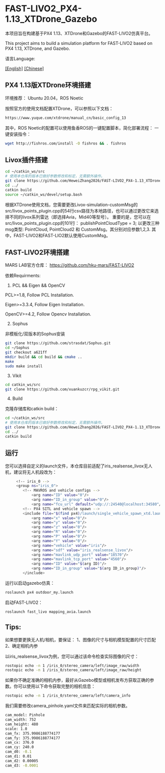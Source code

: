 # FAST-LIVO2_PX4-1.13_XTDrone_Gazebo

本项目旨在构建基于PX4 1.13、XTDrone和Gazebo的FAST-LIVO2仿真平台。

This project aims to build a simulation platform for FAST-LIVO2 based on PX4 1.13, XTDrone, and Gazebo.

语言Language:

[[English]](https://github.com/HeweiZhang2026/FAST-LIVO2_PX4-1.13_XTDrone_Gazebo/blob/main/README.md) [[Chinese]](https://github.com/HeweiZhang2026/FAST-LIVO2_PX4-1.13_XTDrone_Gazebo/blob/main/README.md)


## PX4 1.13版XTDrone环境搭建
环境推荐：
Ubuntu 20.04，ROS Noetic

按照官方的使用文档配置XTDrone，可以参照以下文档：

```bash
https://www.yuque.com/xtdrone/manual_cn/basic_config_13
```

其中，ROS Noetic的配置可以使用鱼香ROS的一键配置脚本，简化部署流程：
一键安装指令：

```bash
wget http://fishros.com/install -O fishros && . fishros
```

## Livox插件搭建

```bash
cd ~/catkin_ws/src
# 使用本仓库的版本已做好参数修改和标定，无需额外操作。
git clone https://github.com/HeweiZhang2026/FAST-LIVO2_PX4-1.13_XTDrone_Gazebo
cd ../
catkin build
source ~/catkin_ws/devel/setup.bash
```

根据XTDrone使用文档，您需要更改Livox-simulation-customMsg的src/livox_points_plugin.cpp的54行csv路径为本地路径，也可以通过更改它来选择不同的livox系列雷达（即选择Avia，Mid40等型号）。
重要的是，您可以在src/livox_points_plugin.cpp的101行：
publishPointCloudType = 3;
以更改三种msg类型: PointCloud, PointCloud2 和 CustomMsg。其分别对应参数1,2,3.
其中，FAST-LIVO2和FAST-LIO2默认使用CustomMsg。


## FAST-LIVO2环境搭建

MARS LAB官方仓库：
https://github.com/hku-mars/FAST-LIVO2

依赖Requirments:

1. PCL && Eigen && OpenCV

PCL>=1.8, Follow PCL Installation.

Eigen>=3.3.4, Follow Eigen Installation.

OpenCV>=4.2, Follow Opencv Installation.

2. Sophus

非模板化/双版本的Sophus安装

```bash
git clone https://github.com/strasdat/Sophus.git
cd ~/Sophus
git checkout a621ff
mkdir build && cd build && cmake ..
make
sudo make install
```

3. Vikit

```bash
cd catkin_ws/src
git clone https://github.com/xuankuzcr/rpg_vikit.git
```

4. Build

克隆存储库和catkin build：

```bash
cd ~/catkin_ws/src
# 使用本仓库的版本已做好参数修改和标定，无需额外操作。
git clone https://github.com/HeweiZhang2026/FAST-LIVO2_PX4-1.13_XTDrone_Gazebo
cd ../
catkin build
```


## 运行
您可以选择自定义的launch文件，本仓库目前适配了iris_realsense_livox无人机，建议将无人机段改为：

```bash
     <!-- iris_0 -->
     <group ns="iris_0">
        <!-- MAVROS and vehicle configs -->
            <arg name="ID" value="0"/>
            <arg name="ID_in_group" value="0"/>
            <arg name="fcu_url" default="udp://:24540@localhost:34580"/>
        <!-- PX4 SITL and vehicle spawn -->
        <include file="$(find px4)/launch/single_vehicle_spawn_xtd.launch">
            <arg name="x" value="0"/>
            <arg name="y" value="0"/>
            <arg name="z" value="0"/>
            <arg name="R" value="0"/>
            <arg name="P" value="0"/>
            <arg name="Y" value="0"/>
            <arg name="vehicle" value="iris"/>
            <arg name="sdf" value="iris_realsense_livox"/>
            <arg name="mavlink_udp_port" value="18570"/>
            <arg name="mavlink_tcp_port" value="4560"/>
            <arg name="ID" value="$(arg ID)"/>
            <arg name="ID_in_group" value="$(arg ID_in_group)"/>
        </include>
```

运行以启动gazebo仿真：

```bash
roslaunch px4 outdoor_my.launch
```

启动FAST-LIVO2：

```bash
roslaunch fast_livo mapping_avia.launch
```

## Tips:

如果想要更换无人机/相机，要保证：
1、图像的尺寸与相机模型配置的尺寸匹配
2、确定相机内参

以iris_realsense_livox为例，您可以通过该命令检查实际图像的尺寸：

```bash
rostopic echo -n 1 /iris_0/stereo_camera/left/image_raw/width
rostopic echo -n 1 /iris_0/stereo_camera/left/image_raw/height
```

如果你不确定准确的相机内参，最好从Gazebo模型或相机发布方获取正确的参数。你可以使用以下命令获取完整的相机信息：

```bash
rostopic echo -n 1 /iris_0/stereo_camera/left/camera_info
```

我们需要修改camera_pinhole.yaml文件来匹配实际的相机参数。

```bash
cam_model: Pinhole
cam_width: 752
cam_height: 480
scale: 1.0
cam_fx: 375.9986188774177
cam_fy: 375.9986188774177
cam_cx: 376.0
cam_cy: 240.0
cam_d0: -0.1
cam_d1: 0.01
cam_d2: 0.00005
cam_d3: -0.0001
```
